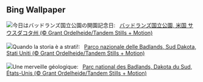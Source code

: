 ## Bing Wallpaper
![](https://www.bing.com/th?id=OHR.BadlandsSunrise_JA-JP0594221338_UHD.jpg&w=1000)今日はバッドランズ国立公園の開園記念日:&nbsp;&ensp;[バッドランズ国立公園, 米国 サウスダコタ州 (© Grant Ordelheide/Tandem Stills + Motion)](https://www.bing.com/th?id=OHR.BadlandsSunrise_JA-JP0594221338_UHD.jpg)
<br><br/>
![](https://www.bing.com/th?id=OHR.BadlandsSunrise_IT-IT9035430276_UHD.jpg&w=1000)Quando la storia è a strati!:&nbsp;&ensp;[Parco nazionale delle Badlands, Sud Dakota, Stati Uniti (© Grant Ordelheide/Tandem Stills + Motion)](https://www.bing.com/th?id=OHR.BadlandsSunrise_IT-IT9035430276_UHD.jpg)
<br><br/>
![](https://www.bing.com/th?id=OHR.BadlandsSunrise_FR-FR3335076381_UHD.jpg&w=1000)Une merveille géologique:&nbsp;&ensp;[Parc national des Badlands, Dakota du Sud, États-Unis (© Grant Ordelheide/Tandem Stills + Motion)](https://www.bing.com/th?id=OHR.BadlandsSunrise_FR-FR3335076381_UHD.jpg)
<br><br/>
